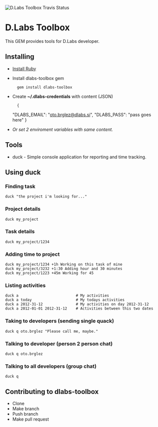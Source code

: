 ![D.Labs Toolbox Travis Status](https://secure.travis-ci.org/otobrglez/dlabs-toolbox.png?branch=master)

# D.Labs Toolbox

This GEM provides tools for D.Labs developer.

## Installing

* [Install Ruby](http://www.ruby-lang.org/en/downloads/)
* Install dlabs-toolbox gem

		gem install dlabs-toolbox

* Create **~/.dlabs-credentials** with content (JSON)

		{
    "DLABS_EMAIL": "oto.brglez@dlabs.si",
    "DLABS_PASS": "pass goes here"
    }

* *Or set 2 enviroment variables with same content.*

## Tools

* duck - Simple console application for reporting and time tracking.

## Using **duck**

### Finding task
	duck "the project i'm looking for..."

### Project details
	duck my_project

### Task details
	duck my_project/1234

### Adding time to project
	duck my_project/1234 +1h Working on this task of mine
    duck my_project/3232 +1:30 Adding hour and 30 minutes
    duck my_project/1223 +45m Working for 45

### Listing activities
    duck a							# My activities
	duck a today					# My todays activities
    duck a 2012-31-12				# My activities on day 2012-31-12
    duck a 2012-01-01 2012-31-12	# Activities between this two dates

### Taking to developers (sending single quack)
	duck q oto.brglez "Please call me, maybe."

### Talking to developer (person 2 person chat)
	duck q oto.brglez

### Talking to all developers (group chat)
	duck q

## Contributing to dlabs-toolbox

* Clone
* Make branch
* Push branch
* Make pull request

